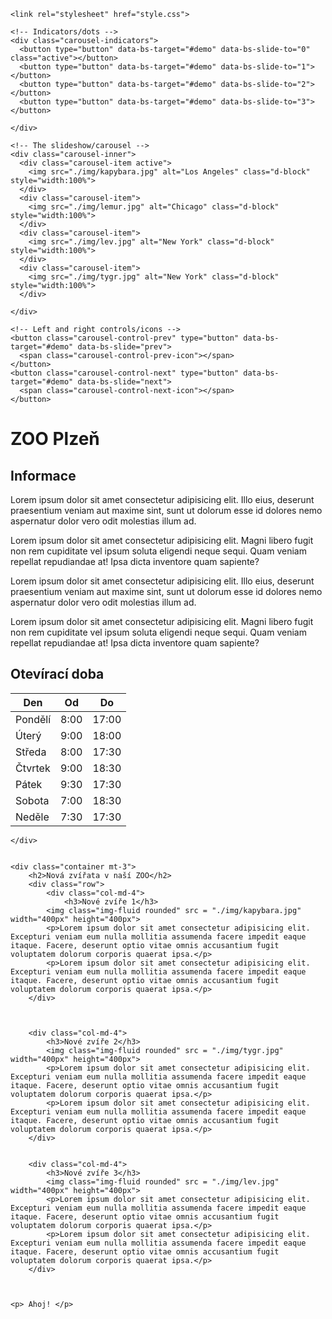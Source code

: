 <!DOCTYPE html>
<html lang="cs">
  <head>
    <title>Title</title>
    <meta charset='utf-8'>
    <meta name="viewport" content="width=device-width, initial-scale=1">
        <link href="https://cdn.jsdelivr.net/npm/bootstrap@5.3.3/dist/css/bootstrap.min.css" rel="stylesheet">
        <script src="https://cdn.jsdelivr.net/npm/bootstrap@5.3.3/dist/js/bootstrap.bundle.min.js"></script>

    <link rel="stylesheet" href="style.css">
  </head>
  <body>

<!-- Carousel -->
<div id="demo" class="carousel slide" data-bs-ride="carousel">

    <!-- Indicators/dots -->
    <div class="carousel-indicators">
      <button type="button" data-bs-target="#demo" data-bs-slide-to="0" class="active"></button>
      <button type="button" data-bs-target="#demo" data-bs-slide-to="1"></button>
      <button type="button" data-bs-target="#demo" data-bs-slide-to="2"></button>
      <button type="button" data-bs-target="#demo" data-bs-slide-to="3"></button>

    </div>
    
    <!-- The slideshow/carousel -->
    <div class="carousel-inner">
      <div class="carousel-item active">
        <img src="./img/kapybara.jpg" alt="Los Angeles" class="d-block" style="width:100%">
      </div>
      <div class="carousel-item">
        <img src="./img/lemur.jpg" alt="Chicago" class="d-block" style="width:100%">
      </div>
      <div class="carousel-item">
        <img src="./img/lev.jpg" alt="New York" class="d-block" style="width:100%">
      </div>
      <div class="carousel-item">
        <img src="./img/tygr.jpg" alt="New York" class="d-block" style="width:100%">
      </div>

    </div>
    
    <!-- Left and right controls/icons -->
    <button class="carousel-control-prev" type="button" data-bs-target="#demo" data-bs-slide="prev">
      <span class="carousel-control-prev-icon"></span>
    </button>
    <button class="carousel-control-next" type="button" data-bs-target="#demo" data-bs-slide="next">
      <span class="carousel-control-next-icon"></span>
    </button>
  </div>

  <div class="container">
    <h1 class="display-1">ZOO Plzeň</h1>
 
           

  <div class="row">
    <div class="col-md-6">
        <h2>Informace</h2>
        <p>Lorem ipsum dolor sit amet consectetur adipisicing elit. Illo eius, deserunt praesentium veniam aut maxime sint, sunt ut dolorum esse id dolores nemo aspernatur dolor vero odit molestias illum ad.</p>
        <p>Lorem ipsum dolor sit amet consectetur adipisicing elit. Magni libero fugit non rem cupiditate vel ipsum soluta eligendi neque sequi. Quam veniam repellat repudiandae at! Ipsa dicta inventore quam sapiente?</p>
        <p>Lorem ipsum dolor sit amet consectetur adipisicing elit. Illo eius, deserunt praesentium veniam aut maxime sint, sunt ut dolorum esse id dolores nemo aspernatur dolor vero odit molestias illum ad.</p>
        <p>Lorem ipsum dolor sit amet consectetur adipisicing elit. Magni libero fugit non rem cupiditate vel ipsum soluta eligendi neque sequi. Quam veniam repellat repudiandae at! Ipsa dicta inventore quam sapiente?</p>
    </div>
    <div class="col-md-6">
         <h2>Otevírací doba</h2>
        <table class="table table-hover">
          <thead>
            <tr>
              <th>Den</th>
              <th>Od</th>
              <th>Do</th>
            </tr>
          </thead>
          <tbody>
            <tr>
              <td>Pondělí</td>
              <td>8:00</td>
              <td>17:00</td>
            </tr>   
            <tr>
              <td>Úterý</td>
              <td>9:00</td>
              <td>18:00</td>
            </tr>
            <tr>
              <td>Středa</td>
              <td>8:00</td>
              <td>17:30</td>
            </tr>
            <tr>
                <td>Čtvrtek</td>
                <td>9:00</td>
                <td>18:30</td>
              </tr>
              <tr>
                <td>Pátek</td>
                <td>9:30</td>
                <td>17:30</td>
              </tr>
              <tr>
                <td>Sobota</td>
                <td>7:00</td>
                <td>18:30</td>
              </tr>
              <tr>
                <td>Neděle</td>
                <td>7:30</td>
                <td>17:30</td>
              </tr>
          </tbody>
        </table>

    
    
            
    </div>
  

    <div class="container mt-3">
        <h2>Nová zvířata v naší ZOO</h2>
        <div class="row">
            <div class="col-md-4">
                <h3>Nové zvíře 1</h3>
            <img class="img-fluid rounded" src = "./img/kapybara.jpg"  width="400px" height="400px">
            <p>Lorem ipsum dolor sit amet consectetur adipisicing elit. Excepturi veniam eum nulla mollitia assumenda facere impedit eaque itaque. Facere, deserunt optio vitae omnis accusantium fugit voluptatem dolorum corporis quaerat ipsa.</p>
            <p>Lorem ipsum dolor sit amet consectetur adipisicing elit. Excepturi veniam eum nulla mollitia assumenda facere impedit eaque itaque. Facere, deserunt optio vitae omnis accusantium fugit voluptatem dolorum corporis quaerat ipsa.</p>
        </div>
            
        

        <div class="col-md-4">
            <h3>Nové zvíře 2</h3>
            <img class="img-fluid rounded" src = "./img/tygr.jpg"  width="400px" height="400px">
            <p>Lorem ipsum dolor sit amet consectetur adipisicing elit. Excepturi veniam eum nulla mollitia assumenda facere impedit eaque itaque. Facere, deserunt optio vitae omnis accusantium fugit voluptatem dolorum corporis quaerat ipsa.</p>
            <p>Lorem ipsum dolor sit amet consectetur adipisicing elit. Excepturi veniam eum nulla mollitia assumenda facere impedit eaque itaque. Facere, deserunt optio vitae omnis accusantium fugit voluptatem dolorum corporis quaerat ipsa.</p>
        </div>
 

        <div class="col-md-4">
            <h3>Nové zvíře 3</h3>
            <img class="img-fluid rounded" src = "./img/lev.jpg"  width="400px" height="400px">
            <p>Lorem ipsum dolor sit amet consectetur adipisicing elit. Excepturi veniam eum nulla mollitia assumenda facere impedit eaque itaque. Facere, deserunt optio vitae omnis accusantium fugit voluptatem dolorum corporis quaerat ipsa.</p>
            <p>Lorem ipsum dolor sit amet consectetur adipisicing elit. Excepturi veniam eum nulla mollitia assumenda facere impedit eaque itaque. Facere, deserunt optio vitae omnis accusantium fugit voluptatem dolorum corporis quaerat ipsa.</p>
        </div> 



    <p> Ahoj! </p>










</div>



  </body>
</html>
